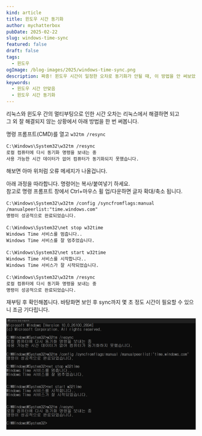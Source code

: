 ```yaml
---
kind: article
title: 윈도우 시간 동기화
author: mychatterbox
pubDate: 2025-02-22
slug: windows-time-sync
featured: false
draft: false
tags:
  - 윈도우
ogImage: /blog-images/2025/windows-time-sync.png
description: 짜증! 윈도우 시간이 일정한 오차로 동기화가 안될 때, 이 방법을 안 써보았다면 한 번 써봅니다.
keywords:
  - 윈도우 시간 안맞음
  - 윈도우 시간 동기화
---
```


리눅스와 윈도우 간의 멀티부팅으로 인한 시간 오차는 리눅스에서 해결하면 되고  
그 외 잘 해결되지 않는 상황에서 아래 방법을 한 번 써봅니다.

명령 프롬프트(CMD)를 열고 `w32tm /resync`

```
C:\Windows\System32\w32tm /resync
로컬 컴퓨터에 다시 동기화 명령을 보내는 중
사용 가능한 시간 데이터가 없어 컴퓨터가 동기화되지 못했습니다.
```

해보면 아마 위처럼 오류 메세지가 나올겁니다.

아래 과정을 따라합니다. 명령어는 복사/붙여넣기 하세요.  
참고로 명령 프롬프트 창에서 Ctrl+마우스 휠 업/다운하면 글자 확대/축소 됩니다.

```
C:\Windows\System32\w32tm /config /syncfromflags:manual /manualpeerlist:"time.windows.com"
명령이 성공적으로 완료되었습니다.

C:\Windows\System32\net stop w32time
Windows Time 서비스를 멈춥니다..
Windows Time 서비스를 잘 멈추었습니다.

C:\Windows\System32\net start w32time
Windows Time 서비스를 시작합니다..
Windows Time 서비스가 잘 시작되었습니다.

C:\Windows\System32\w32tm /resync
로컬 컴퓨터에 다시 동기화 명령을 보내는 중
명령이 성공적으로 완료되었습니다.
```

재부팅 후 확인해봅니다. 바탕화면 보인 후 sync까지 몇 초 정도 시간이 필요할 수 있으니 조금 기다립니다.

![cmd](../../assets/blog-images/2025/windows-time-sync.png)
